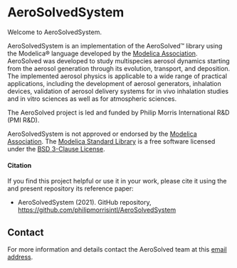 # AeroSolvedSystem

Welcome to AeroSolvedSystem.

AeroSolvedSystem is an implementation of the AeroSolved&#8482; library using the Modelica&#174; language developed by the [Modelica Association](https://modelica.org/association.html). AeroSolved was developed to study multispecies aerosol dynamics starting from the aerosol generation through its evolution, transport, and deposition. The implemented aerosol physics is applicable to a wide range of practical applications, including the development of aerosol generators, inhalation devices, validation of aerosol delivery systems for in vivo inhalation studies and in vitro sciences as well as for atmospheric sciences.

The AeroSolved project is led and funded by Philip Morris International R&D (PMI R&D).  

AeroSolvedSystem is not approved or endorsed by the [Modelica Association](https://modelica.org/association.html). The [Modelica Standard Library](https://github.com/modelica/ModelicaStandardLibrary) is a free software licensed under the [BSD 3-Clause License](https://github.com/modelica/ModelicaStandardLibrary/blob/master/LICENSE).

#### Citation
If you find this project helpful or use it in your work, please cite it using the and present repository its reference paper:
* AeroSolvedSystem (2021). GitHub repository, https://github.com/philipmorrisintl/AeroSolvedSystem

## Contact
For more information and details contact the AeroSolved team at this [email address](mailto:aerosolved.contact@pmi.com).



